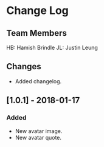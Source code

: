 # Change Log

## Team Members
HB: Hamish Brindle
JL: Justin Leung

## Changes

- Added changelog.

## [1.0.1] - 2018-01-17
### Added
- New avatar image.
- New avatar quote.
